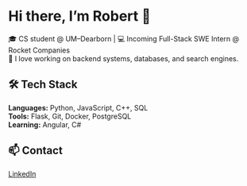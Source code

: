 # Hi there, I’m Robert 👋

🎓 CS student @ UM–Dearborn | 💻 Incoming Full-Stack SWE Intern @ Rocket Companies  
🔎 I love working on backend systems, databases, and search engines.

## 🛠 Tech Stack
**Languages:** Python, JavaScript, C++, SQL  
**Tools:** Flask, Git, Docker, PostgreSQL  
**Learning:** Angular, C#

## 📫 Contact
[LinkedIn](https://linkedin.com/in/robertkhzouz)
